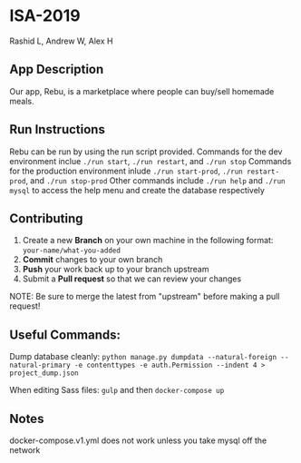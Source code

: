 # ISA-2019
Rashid L, Andrew W, Alex H

## App Description
Our app, Rebu, is a marketplace where people can buy/sell homemade meals. 

## Run Instructions
Rebu can be run by using the run script provided.
Commands for the dev environment inclue `./run start`, `./run restart`, and `./run stop`
Commands for the production environment inlude `./run start-prod`, `./run restart-prod`, and `./run stop-prod`
Other commands include `./run help` and `./run mysql` to access the help menu and create the database respectively

## Contributing

 1. Create a new **Branch** on your own machine in the following format: `your-name/what-you-added`
 2. **Commit** changes to your own branch
 3. **Push** your work back up to your branch upstream
 4. Submit a **Pull request** so that we can review your changes

NOTE: Be sure to merge the latest from "upstream" before making a pull request!

## Useful Commands:
Dump database cleanly:
`python manage.py dumpdata --natural-foreign --natural-primary -e contenttypes -e auth.Permission --indent 4 > project_dump.json`

When editing Sass files:
`gulp` and then `docker-compose up`

## Notes
docker-compose.v1.yml does not work unless you take mysql off the network

